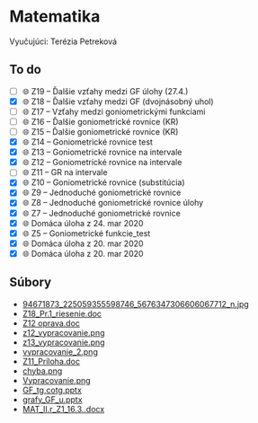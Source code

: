 # Matematika

Vyučujúci: Terézia Petreková

## To do

- [ ] :globe_with_meridians: Z19 – Ďalšie vzťahy medzi GF úlohy (27.4.)
- [x] :globe_with_meridians: Z18 – Ďalšie vzťahy medzi GF (dvojnásobný uhol)
- [ ] :globe_with_meridians: Z17 – Vzťahy medzi goniometrickými funkciami
- [ ] :globe_with_meridians: Z16 – Ďalšie goniometrické rovnice (KR)
- [ ] :globe_with_meridians: Z15 – Ďalšie goniometrické rovnice (KR)
- [x] :globe_with_meridians: Z14 – Goniometrické rovnice test
- [x] :globe_with_meridians: Z13 – Goniometrické rovnice na intervale
- [x] :globe_with_meridians: Z12 – Goniometrické rovnice na intervale
- [ ] :globe_with_meridians: Z11 – GR na intervale
- [x] :globe_with_meridians: Z10 – Goniometrické rovnice (substitúcia)
- [x] :globe_with_meridians: Z9 – Jednoduché goniometrické rovnice
- [x] :globe_with_meridians: Z8 – Jednoduché goniometrické rovnice úlohy
- [x] :globe_with_meridians: Z7 – Jednoduché goniometrické rovnice
- [x] :globe_with_meridians: Domáca úloha z 24. mar 2020
- [x] :globe_with_meridians: Z5 – Goniometrické funkcie_test
- [x] :globe_with_meridians: Domáca úloha z 20. mar 2020
- [x] :globe_with_meridians: Domáca úloha z 20. mar 2020

## Súbory

- [94671873_225059355598746_5676347306606067712_n.jpg](94671873_225059355598746_5676347306606067712_n.jpg)
-  [Z18_Pr.1_riesenie.doc](Z18_Pr.1_riesenie.doc)
- [Z12 oprava.doc](Z12%20oprava.doc)
- [z12_vypracovanie.png](z12_vypracovanie.PNG)
- [z13_vypracovanie.png](z13_vypracovanie.PNG)
- [vypracovanie_2.png](vypracovanie_2.PNG)
- [Z11_Príloha.doc](Z11_Príloha.doc)
- [chyba.png](chyba.PNG)
- [Vypracovanie.png](Vypracovanie.PNG)
- [GF_tg,cotg.pptx](GF_tg,cotg.pptx)
- [grafy_GF_u.pptx](grafy_GF_u.pptx)
- [MAT_II.r_Z1_16.3..docx](MAT_II.r_Z1_16.3..docx)